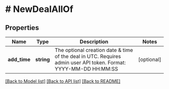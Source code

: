 # # NewDealAllOf

## Properties

Name | Type | Description | Notes
------------ | ------------- | ------------- | -------------
**add_time** | **string** | The optional creation date &amp; time of the deal in UTC. Requires admin user API token. Format: YYYY-MM-DD HH:MM:SS | [optional]

[[Back to Model list]](../../README.md#models) [[Back to API list]](../../README.md#endpoints) [[Back to README]](../../README.md)
